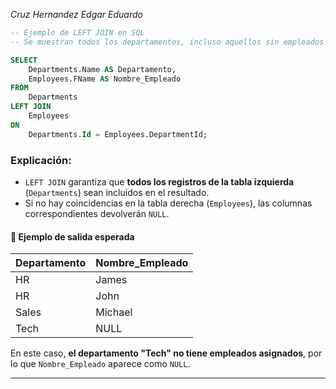 *Cruz Hernandez Edgar Eduardo*

```sql
-- Ejemplo de LEFT JOIN en SQL
-- Se muestran todos los departamentos, incluso aquellos sin empleados asignados.

SELECT 
    Departments.Name AS Departamento,
    Employees.FName AS Nombre_Empleado
FROM 
    Departments
LEFT JOIN 
    Employees
ON 
    Departments.Id = Employees.DepartmentId;
```

### Explicación:
- `LEFT JOIN` garantiza que **todos los registros de la tabla izquierda** (`Departments`) sean incluidos en el resultado.
- Si no hay coincidencias en la tabla derecha (`Employees`), las columnas correspondientes devolverán `NULL`.

#### 📌 **Ejemplo de salida esperada**
| Departamento  | Nombre_Empleado |
|--------------|----------------|
| HR          | James          |
| HR          | John           |
| Sales       | Michael        |
| Tech        | NULL           |

En este caso, **el departamento "Tech" no tiene empleados asignados**, por lo que `Nombre_Empleado` aparece como `NULL`.

---
